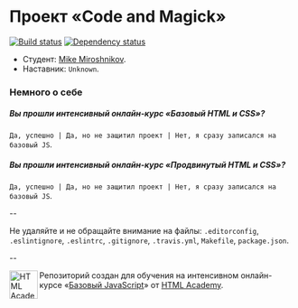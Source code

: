 # Проект «Code and Magick»

[![Build status][travis-image]][travis-url]
[![Dependency status][dependency-image]][dependency-url]

* Студент: [Mike Miroshnikov](https://htmlacademy.ru/profile/id137210).
* Наставник: `Unknown`.

### Немного о себе

##### Вы прошли интенсивный онлайн-курс «Базовый HTML и CSS»?
`Да, успешно | Да, но не защитил проект | Нет, я сразу записался на базовый JS`.

##### Вы прошли интенсивный онлайн-курс «Продвинутый HTML и CSS»?
`Да, успешно | Да, но не защитил проект | Нет, я сразу записался на базовый JS`.

--

Не удаляйте и не обращайте внимание на файлы: `.editorconfig`, `.eslintignore`, `.eslintrc`, `.gitignore`, `.travis.yml`, `Makefile`, `package.json`.

--

<a href="https://htmlacademy.ru/js_intensive"><img align="left" width="50" height="50" title="HTML Academy" src="https://htmlacademy.ru/static/img/logo-github-javascript.svg"></a>

Репозиторий создан для обучения на интенсивном онлайн-курсе «[Базовый JavaScript](https://htmlacademy.ru/js_intensive)» от [HTML Academy](https://htmlacademy.ru).

[travis-image]: https://travis-ci.org/js-htmlacademy/137210-code-and-magick.svg?branch=master
[travis-url]: https://travis-ci.org/js-htmlacademy/137210-code-and-magick
[dependency-image]: https://david-dm.org/js-htmlacademy/137210-code-and-magick.svg?style=flat-square
[dependency-url]: https://david-dm.org/js-htmlacademy/137210-code-and-magick
